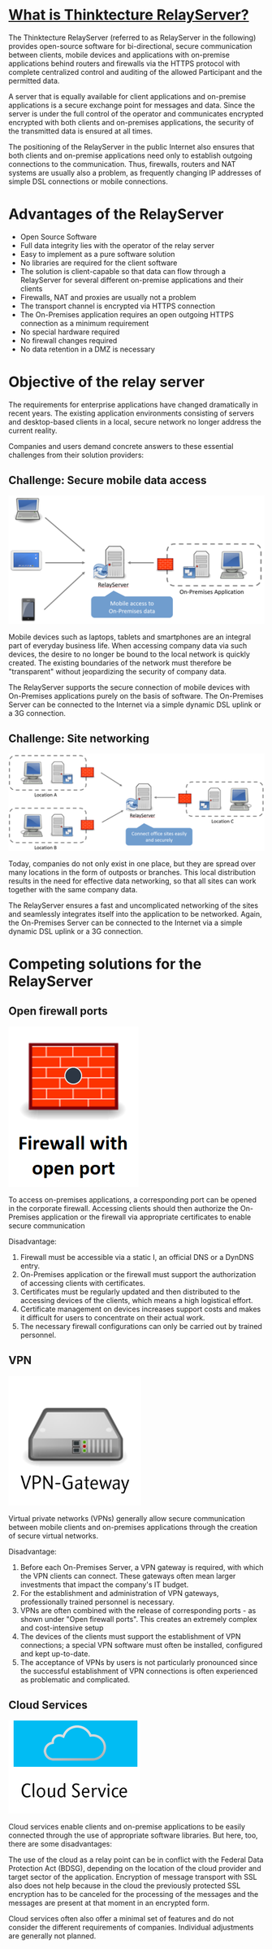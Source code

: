 # [What is Thinktecture RelayServer?](1-what-is-thinktecture-relayserver.md)

The Thinktecture RelayServer (referred to as RelayServer in the following) provides open-source software for bi-directional, secure communication between clients, mobile devices and applications with on-premise applications behind routers and firewalls via the HTTPS protocol with complete centralized control and auditing of the allowed Participant and the permitted data.

A server that is equally available for client applications and on-premise applications is a secure exchange point for messages and data. Since the server is under the full control of the operator and communicates encrypted encrypted with both clients and on-premises applications, the security of the transmitted data is ensured at all times.

The positioning of the RelayServer in the public Internet also ensures that both clients and on-premise applications need only to establish outgoing connections to the communication. Thus, firewalls, routers and NAT systems are usually also a problem, as frequently changing IP addresses of simple DSL connections or mobile connections.

# Advantages of the RelayServer

- Open Source Software
- Full data integrity lies with the operator of the relay server
- Easy to implement as a pure software solution
- No libraries are required for the client software
- The solution is client-capable so that data can flow through a RelayServer for several different on-premise applications and their clients
- Firewalls, NAT and proxies are usually not a problem
- The transport channel is encrypted via HTTPS connection
- The On-Premises application requires an open outgoing HTTPS connection as a minimum requirement
- No special hardware required
- No firewall changes required
- No data retention in a DMZ is necessary

# Objective of the relay server

The requirements for enterprise applications have changed dramatically in recent years. The existing application environments consisting of servers and desktop-based clients in a local, secure network no longer address the current reality.

Companies and users demand concrete answers to these essential challenges from their solution providers:

## Challenge: Secure mobile data access
![1-challenge-mobile-data-access.png](./assets/1-challenge-mobile-data-access.png)
 
Mobile devices such as laptops, tablets and smartphones are an integral part of everyday business life. When accessing company data via such devices, the desire to no longer be bound to the local network is quickly created. The existing boundaries of the network must therefore be "transparent" without jeopardizing the security of company data.

The RelayServer supports the secure connection of mobile devices with On-Premises applications purely on the basis of software. The On-Premises Server can be connected to the Internet via a simple dynamic DSL uplink or a 3G connection.

## Challenge: Site networking
![1-site-networking.png](./assets/1-site-networking.png)

Today, companies do not only exist in one place, but they are spread over many locations in the form of outposts or branches. This local distribution results in the need for effective data networking, so that all sites can work together with the same company data.

The RelayServer ensures a fast and uncomplicated networking of the sites and seamlessly integrates itself into the application to be networked. Again, the On-Premises Server can be connected to the Internet via a simple dynamic DSL uplink or a 3G connection.

# Competing solutions for the RelayServer

## Open firewall ports
![1-firewall.png](./assets/1-firewall.png)

To access on-premises applications, a corresponding port can be opened in the corporate firewall. Accessing clients should then authorize the On-Premises application or the firewall via appropriate certificates to enable secure communication

Disadvantage:

1. Firewall must be accessible via a static I, an official DNS or a DynDNS entry.
1. On-Premises application or the firewall must support the authorization of accessing clients with certificates.
1. Certificates must be regularly updated and then distributed to the accessing devices of the clients, which means a high logistical effort.
1. Certificate management on devices increases support costs and makes it difficult for users to concentrate on their actual work.
1. The necessary firewall configurations can only be carried out by trained personnel.

## VPN
![1-vpn-gateway.png](./assets/1-vpn-gateway.png)

Virtual private networks (VPNs) generally allow secure communication between mobile clients and on-premises applications through the creation of secure virtual networks.

Disadvantage:

1. Before each On-Premises Server, a VPN gateway is required, with which the VPN clients can connect. These gateways often mean larger investments that impact the company's IT budget.
1. For the establishment and administration of VPN gateways, professionally trained personnel is necessary.
1. VPNs are often combined with the release of corresponding ports - as shown under "Open firewall ports". This creates an extremely complex and cost-intensive setup
1. The devices of the clients must support the establishment of VPN connections; a special VPN software must often be installed, configured and kept up-to-date.
1. The acceptance of VPNs by users is not particularly pronounced since the successful establishment of VPN connections is often experienced as problematic and complicated.

## Cloud Services
![1-cloud-service.png](./assets/1-cloud-service.png)

Cloud services enable clients and on-premise applications to be easily connected through the use of appropriate software libraries. But here, too, there are some disadvantages:

The use of the cloud as a relay point can be in conflict with the Federal Data Protection Act (BDSG), depending on the location of the cloud provider and target sector of the application. Encryption of message transport with SSL also does not help because in the cloud the previously protected SSL encryption has to be canceled for the processing of the messages and the messages are present at that moment in an encrypted form.

Cloud services often also offer a minimal set of features and do not consider the different requirements of companies. Individual adjustments are generally not planned.
